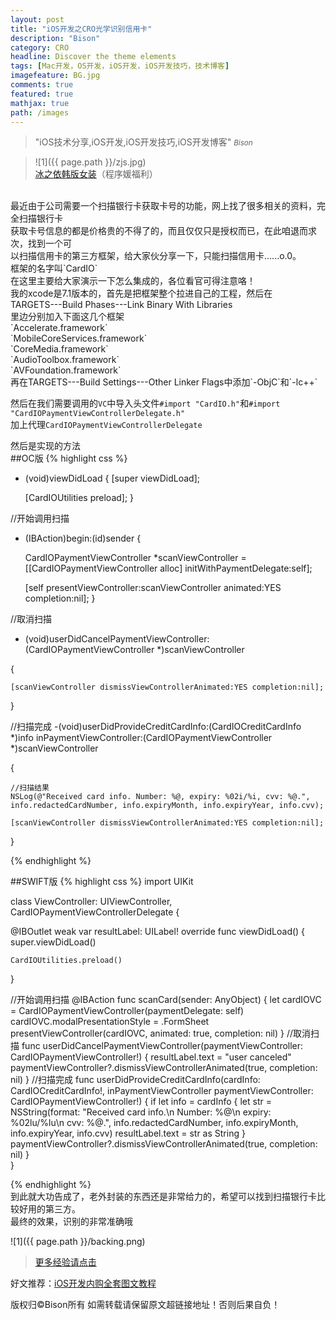 ```yaml
---
layout: post
title: "iOS开发之CRO光学识别信用卡"
description: "Bison"
category: CRO
headline: Discover the theme elements
tags: [Mac开发，OS开发，iOS开发，iOS开发技巧，技术博客]
imagefeature: BG.jpg
comments: true
featured: true
mathjax: true
path: /images
---
```


>&quot;iOS技术分享,iOS开发,iOS开发技巧,iOS开发博客&quot;
><small><cite title="Plato">Bison</cite></small>

>![1]({{ page.path }}/zjs.jpg)<br>
>[冰之依韩版女装](http://allluckly.taobao.com/)（程序媛福利）<br>


<br>
最近由于公司需要一个扫描银行卡获取卡号的功能，网上找了很多相关的资料，完全扫描银行卡<br>
获取卡号信息的都是价格贵的不得了的，而且仅仅只是授权而已，在此咱退而求次，找到一个可<br>
以扫描信用卡的第三方框架，给大家伙分享一下，只能扫描信用卡......o.0。<br>
框架的名字叫`CardIO`<br>
在这里主要给大家演示一下怎么集成的，各位看官可得注意咯！<br>
我的xcode是7.1版本的，首先是把框架整个拉进自己的工程，然后在<br>
TARGETS---Build Phases---Link Binary With Libraries<br>
里边分别加入下面这几个框架<br>
`Accelerate.framework`<br>
`MobileCoreServices.framework`<br>
`CoreMedia.framework`<br>
`AudioToolbox.framework`<br>
`AVFoundation.framework`<br>
再在TARGETS---Build Settings---Other Linker Flags中添加`-ObjC`和`-lc++`

然后在我们需要调用的`VC`中导入头文件`#import "CardIO.h"`和`#import "CardIOPaymentViewControllerDelegate.h"`<br>
加上代理`CardIOPaymentViewControllerDelegate`<br>

然后是实现的方法<br>
##OC版
{% highlight css %}

- (void)viewDidLoad {
    [super viewDidLoad];

    [CardIOUtilities preload];
}

//开始调用扫描
- (IBAction)begin:(id)sender {

    CardIOPaymentViewController *scanViewController = [[CardIOPaymentViewController alloc] initWithPaymentDelegate:self];

    [self presentViewController:scanViewController animated:YES completion:nil];
}


//取消扫描
- (void)userDidCancelPaymentViewController:(CardIOPaymentViewController *)scanViewController

{


    [scanViewController dismissViewControllerAnimated:YES completion:nil];

}

//扫描完成
-(void)userDidProvideCreditCardInfo:(CardIOCreditCardInfo *)info inPaymentViewController:(CardIOPaymentViewController *)scanViewController

{

    //扫描结果
    NSLog(@"Received card info. Number: %@, expiry: %02i/%i, cvv: %@.", info.redactedCardNumber, info.expiryMonth, info.expiryYear, info.cvv);

    [scanViewController dismissViewControllerAnimated:YES completion:nil];

}

{% endhighlight %}

##SWIFT版
{% highlight css %}
import UIKit

class ViewController: UIViewController, CardIOPaymentViewControllerDelegate {

@IBOutlet weak var resultLabel: UILabel!
override func viewDidLoad() {
    super.viewDidLoad()
    
    CardIOUtilities.preload()
}

//开始调用扫描
@IBAction func scanCard(sender: AnyObject) {
    let cardIOVC = CardIOPaymentViewController(paymentDelegate: self)
    cardIOVC.modalPresentationStyle = .FormSheet
    presentViewController(cardIOVC, animated: true, completion: nil)
}
//取消扫描
func userDidCancelPaymentViewController(paymentViewController: CardIOPaymentViewController!) {
    resultLabel.text = "user canceled"
    paymentViewController?.dismissViewControllerAnimated(true, completion: nil)
}
//扫描完成
func userDidProvideCreditCardInfo(cardInfo: CardIOCreditCardInfo!, inPaymentViewController paymentViewController: CardIOPaymentViewController!) {
    if let info = cardInfo {
        let str = NSString(format: "Received card info.\n Number: %@\n expiry: %02lu/%lu\n cvv: %@.", info.redactedCardNumber, info.expiryMonth, info.expiryYear, info.cvv)
        resultLabel.text = str as String
    }
        paymentViewController?.dismissViewControllerAnimated(true, completion: nil)
    }  
}


{% endhighlight %}
<br>
到此就大功告成了，老外封装的东西还是非常给力的，希望可以找到扫描银行卡比较好用的第三方。<br>
最终的效果，识别的非常准确哦<br>

![1]({{ page.path }}/backing.png)



> [更多经验请点击](http://www.allluckly.cn/)<br>

好文推荐：[iOS开发内购全套图文教程](http://allluckly.cn/ios支付/iOS开发2015年最新内购教程/)<br>

版权归©Bison所有 如需转载请保留原文超链接地址！否则后果自负！







